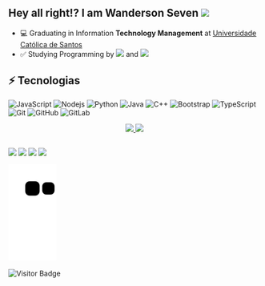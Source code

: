 ## Hey all right!? I am Wanderson Seven <img src="https://raw.githubusercontent.com/aemmadi/aemmadi/master/wave.gif" width="30px">
- 💻 Graduating in Information **Technology Management** at [Universidade Católica de Santos](https://www.unisantos.br/)
- ✅ Studying Programming by <a href="https://app.rocketseat.com.br/me/wandseven" target="_blank"><img src="https://www.rocketseat.com.br/_next/image?url=%2Fassets%2Flogos%2Frocketseat.svg&w=256&q=100" width="125px" target="_blank"></a>    and    <a href="https://web.dio.me/users/wandseven" target="_black"><img src="https://hermes.digitalinnovation.one/assets/diome/logo.svg" width="60px" target="_black"></a> 
     

## ⚡ Tecnologias

![JavaScript](https://img.shields.io/badge/-JavaScript-black?style=flat-square&logo=javascript)
![Nodejs](https://img.shields.io/badge/-Nodejs-black?style=flat-square&logo=Node.js)
![Python](https://img.shields.io/badge/-Python-black?style=flat-square&logo=Python)
![Java](https://img.shields.io/badge/-java-E34A86?style=flat-square&logo=java)
![C++](https://img.shields.io/badge/-C++-00599C?style=flat-square&logo=c)
![Bootstrap](https://img.shields.io/badge/-Bootstrap-563D7C?style=flat-square&logo=bootstrap)
![TypeScript](https://img.shields.io/badge/-TypeScript-007ACC?style=flat-square&logo=typescript)
![Git](https://img.shields.io/badge/-Git-black?style=flat-square&logo=git)
![GitHub](https://img.shields.io/badge/-GitHub-181717?style=flat-square&logo=github)
![GitLab](https://img.shields.io/badge/-GitLab-FCA121?style=flat-square&logo=gitlab)
      
      
<div align="center">
  <a href="https://github.com/phothok">
  <img height="120em" src="https://github-readme-stats.vercel.app/api?username=phothok&show_icons=true&theme=dark&include_all_commits=true&count_private=true"/>
  <img height="120em" src="https://github-readme-stats.vercel.app/api/top-langs/?username=phothok&layout=compact&langs_count=7&theme=dark"/>
</div>

</div>
  
   ##
  
  <div> 
  <a href="https://instagram.com/wandseven" target="_blank"><img src="https://img.shields.io/badge/-Instagram-%23E4405F?style=for-the-badge&logo=instagram&logoColor=white" target="_blank"></a>
 	<a href="https://www.twitch.tv/phothok" target="_blank"><img src="https://img.shields.io/badge/Twitch-9146FF?style=for-the-badge&logo=twitch&logoColor=white" target="_blank"></a>
  <a href = "mailto:wandseven@hotmail.com"><img src="https://img.shields.io/badge/-Gmail-%23333?style=for-the-badge&logo=gmail&logoColor=white" target="_blank"></a>
  <a href="https://www.linkedin.com/in/wandseven" target="_blank"><img src="https://img.shields.io/badge/-LinkedIn-%230077B5?style=for-the-badge&logo=linkedin&logoColor=white" target="_blank"></a>
 
</div>
  
![snake gif](https://github.com/phothok/phothok/blob/output/github-contribution-grid-snake.svg)

![Visitor Badge](https://visitor-badge.laobi.icu/badge?page_id=phothok)
